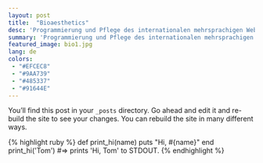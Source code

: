 ```yaml
---
layout: post
title:  "Bioaesthetics"
desc: 'Programmierung und Pflege des internationalen mehrsprachigen Webshop Bioaesthetics.'
summary: 'Programmierung und Pflege des internationalen mehrsprachigen Webshop Bioaesthetics.'
featured_image: bio1.jpg
lang: de
colors:
 - "#EFCEC8"
 - "#9AA739"
 - "#485337"
 - "#91644E"
---
```

You’ll find this post in your `_posts` directory. Go ahead and edit it and re-build the site to see your changes. You can rebuild the site in many different ways.

{% highlight ruby %}
def print_hi(name)
  puts "Hi, #{name}"
end
print_hi('Tom')
#=> prints 'Hi, Tom' to STDOUT.
{% endhighlight %}
